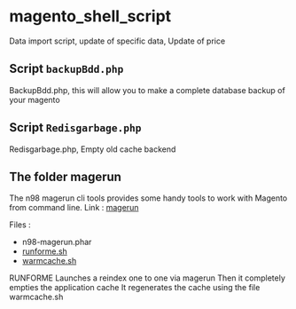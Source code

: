 # magento_shell_script
Data import script, update of specific data, Update of price

## Script `backupBdd.php`

BackupBdd.php, this will allow you to make a complete database backup of your magento

## Script `Redisgarbage.php`

Redisgarbage.php, Empty old cache backend

## The folder magerun

The n98 magerun cli tools provides some handy tools to work with Magento from command line.
Link : [magerun](https://github.com/netz98/n98-magerun)

Files :
- n98-magerun.phar
- [runforme.sh](https://github.com/gabi77/magento_shell_script/blob/master/shell/magerun/runforme.sh)
- [warmcache.sh](https://github.com/gabi77/magento_shell_script/blob/master/shell/magerun/warmcache.sh)

RUNFORME 
Launches a reindex one to one via magerun
Then it completely empties the application cache
It regenerates the cache using the file warmcache.sh